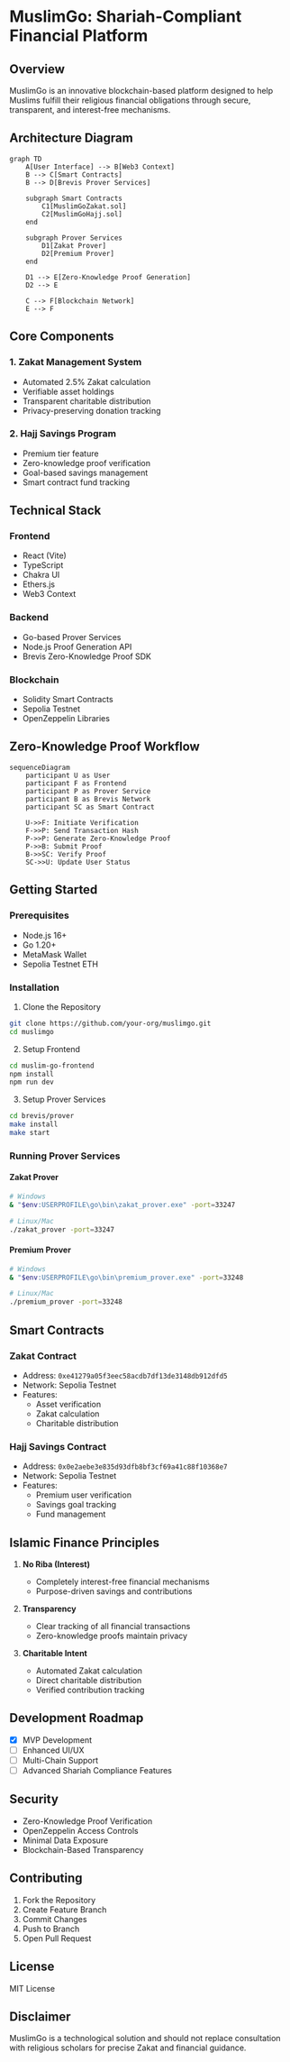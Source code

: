 # MuslimGo: Shariah-Compliant Financial Platform

## Overview

MuslimGo is an innovative blockchain-based platform designed to help Muslims fulfill their religious financial obligations through secure, transparent, and interest-free mechanisms.

## Architecture Diagram

```mermaid
graph TD
    A[User Interface] --> B[Web3 Context]
    B --> C[Smart Contracts]
    B --> D[Brevis Prover Services]
    
    subgraph Smart Contracts
        C1[MuslimGoZakat.sol]
        C2[MuslimGoHajj.sol]
    end

    subgraph Prover Services
        D1[Zakat Prover]
        D2[Premium Prover]
    end

    D1 --> E[Zero-Knowledge Proof Generation]
    D2 --> E
    
    C --> F[Blockchain Network]
    E --> F
```

## Core Components

### 1. Zakat Management System
- Automated 2.5% Zakat calculation
- Verifiable asset holdings
- Transparent charitable distribution
- Privacy-preserving donation tracking

### 2. Hajj Savings Program
- Premium tier feature
- Zero-knowledge proof verification
- Goal-based savings management
- Smart contract fund tracking

## Technical Stack

### Frontend
- React (Vite)
- TypeScript
- Chakra UI
- Ethers.js
- Web3 Context

### Backend
- Go-based Prover Services
- Node.js Proof Generation API
- Brevis Zero-Knowledge Proof SDK

### Blockchain
- Solidity Smart Contracts
- Sepolia Testnet
- OpenZeppelin Libraries

## Zero-Knowledge Proof Workflow

```mermaid
sequenceDiagram
    participant U as User
    participant F as Frontend
    participant P as Prover Service
    participant B as Brevis Network
    participant SC as Smart Contract

    U->>F: Initiate Verification
    F->>P: Send Transaction Hash
    P->>P: Generate Zero-Knowledge Proof
    P->>B: Submit Proof
    B->>SC: Verify Proof
    SC->>U: Update User Status
```

## Getting Started

### Prerequisites
- Node.js 16+
- Go 1.20+
- MetaMask Wallet
- Sepolia Testnet ETH

### Installation

1. Clone the Repository
```bash
git clone https://github.com/your-org/muslimgo.git
cd muslimgo
```

2. Setup Frontend
```bash
cd muslim-go-frontend
npm install
npm run dev
```

3. Setup Prover Services
```bash
cd brevis/prover
make install
make start
```

### Running Prover Services

#### Zakat Prover
```bash
# Windows
& "$env:USERPROFILE\go\bin\zakat_prover.exe" -port=33247

# Linux/Mac
./zakat_prover -port=33247
```

#### Premium Prover
```bash
# Windows
& "$env:USERPROFILE\go\bin\premium_prover.exe" -port=33248

# Linux/Mac
./premium_prover -port=33248
```

## Smart Contracts

### Zakat Contract
- Address: `0xe41279a05f3eec58acdb7df13de3148db912dfd5`
- Network: Sepolia Testnet
- Features:
  - Asset verification
  - Zakat calculation
  - Charitable distribution

### Hajj Savings Contract
- Address: `0x0e2aebe3e835d93dfb8bf3cf69a41c88f10368e7`
- Network: Sepolia Testnet
- Features:
  - Premium user verification
  - Savings goal tracking
  - Fund management

## Islamic Finance Principles

1. **No Riba (Interest)**
   - Completely interest-free financial mechanisms
   - Purpose-driven savings and contributions

2. **Transparency**
   - Clear tracking of all financial transactions
   - Zero-knowledge proofs maintain privacy

3. **Charitable Intent**
   - Automated Zakat calculation
   - Direct charitable distribution
   - Verified contribution tracking

## Development Roadmap

- [x] MVP Development
- [ ] Enhanced UI/UX
- [ ] Multi-Chain Support
- [ ] Advanced Shariah Compliance Features

## Security

- Zero-Knowledge Proof Verification
- OpenZeppelin Access Controls
- Minimal Data Exposure
- Blockchain-Based Transparency

## Contributing

1. Fork the Repository
2. Create Feature Branch
3. Commit Changes
4. Push to Branch
5. Open Pull Request

## License

MIT License

## Disclaimer

MuslimGo is a technological solution and should not replace consultation with religious scholars for precise Zakat and financial guidance.